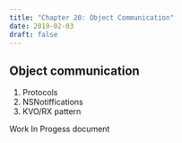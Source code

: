 ```yaml
--- 
title: "Chapter 20: Object Communication"
date: 2019-02-03
draft: false
---
```


## Object communication
1. Protocols
2. NSNotiffications
3. KVO/RX pattern


Work In Progess document